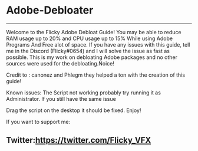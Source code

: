 # Adobe-Debloater
-------------------------------------------------------------------------------------------------------------------------------------------------------------------------------
Welcome to the Flicky Adobe Debloat Guide! You may be able to 
reduce RAM usage up to 20% and CPU usage up to 15% While using Adobe Programs And Free alot of space.
If you have any issues with this guide, tell me in the Discord (Flicky#0654) and I will solve 
the issue as fast as possible. This is my work on debloating Adobe packages and no other sources were used 
for the debloating.Noice!

Credit to : canonez and Phlegm they helped a ton with the creation of this guide!


Known issues: The Script not working probably try running it as Administrator. If you still have the same issue

Drag the script on the desktop it should be fixed. Enjoy!


If you want to support me:

Twitter:https://twitter.com/Flicky_VFX
-------------------------------------------------------------------------------------------------------------------------------------------------------------------------------
